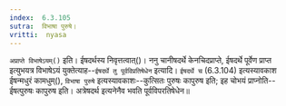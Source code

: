 ```yaml
---
index:  6.3.105
sutra:  विभाषा पुरुषे।
vritti:  nyasa
---
```


`अप्राप्ते विभाषेऽयम्()` इति। ईषदर्थस्य निवृत्तत्वात्()। ननु चानीषदर्थे केनचिदप्राप्ते, ईषदर्थे पूर्वेण प्राप्त इत्युभयत्र विभाषेऽयं युक्तेत्याह--`ईषदर्थे तु पूर्वविप्रतिषेधेन` इत्यादि। `ईषदर्थे च` (6.3.104) इत्यस्यावकाश ईषन्मधुरं कामधुम्(), `विभाषा पुरुषे` इत्यस्यावकाशः--कुत्सितः पुरुषः कापुरुष इति; इह चोभयं प्राप्नोति--ईषत्पुरुषः कापुरुष इति। अत्रेषदर्थ इत्यनेनैव भवति पूर्वविपरतिषेधेन॥
